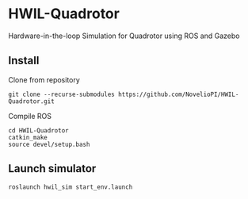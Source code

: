 # HWIL-Quadrotor

Hardware-in-the-loop Simulation for Quadrotor using ROS and Gazebo

## Install
Clone from repository
```
git clone --recurse-submodules https://github.com/NovelioPI/HWIL-Quadrotor.git
```
Compile ROS
```
cd HWIL-Quadrotor
catkin_make
source devel/setup.bash
```

## Launch simulator
```
roslaunch hwil_sim start_env.launch
```
